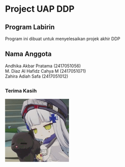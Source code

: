 Project UAP DDP
===============
## Program Labirin
Program ini dibuat untuk menyelesaikan projek akhir DDP
## Nama Anggota
Andhika Akbar Pratama (2417051056)
<br/> M. Diaz Al Hafidz Cahya M (2417051071)
<br/> Zahira Adiah Safa (2417051012)
##
### Terima Kasih

![](https://github.com/Quekar/Gif-placeholder/blob/main/cat_gun.gif)
